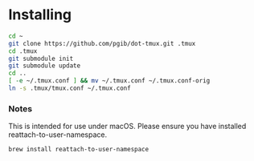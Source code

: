 # Installing

```sh
cd ~
git clone https://github.com/pgib/dot-tmux.git .tmux
cd .tmux
git submodule init
git submodule update
cd ..
[ -e ~/.tmux.conf ] && mv ~/.tmux.conf ~/.tmux.conf-orig
ln -s .tmux/tmux.conf ~/.tmux.conf
```

### Notes

This is intended for use under macOS. Please ensure you have installed
reattach-to-user-namespace.

```
brew install reattach-to-user-namespace
```



